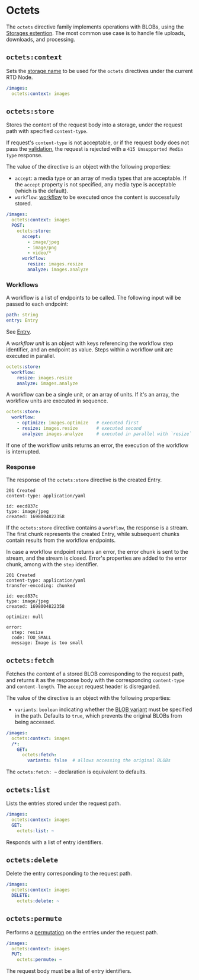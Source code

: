 # Octets

The `octets` directive family implements operations with BLOBs, using
the [Storages extention](/extensions/storages).
The most common use case is to handle file uploads, downloads, and processing.

## `octets:context`

Sets the [storage name](/extensions/storages/readme.md#annotation) to be used for the `octets`
directives under the current RTD Node.

```yaml
/images:
  octets:context: images
```

## `octets:store`

Stores the content of the request body into a storage, under the request path with
specified `content-type`.

If request's `content-type` is not acceptable, or if the request body does not pass
the [validation](/extensions/storages/readme.md#async-putpath-string-stream-readable-type-string-maybeentry),
the request is rejected with a `415 Unsupported Media Type` response.

The value of the directive is an object with the following properties:

- `accept`: a media type or an array of media types that are acceptable.
  If the `accept` property is not specified, any media type is acceptable (which is the default).
- `workflow`: [workflow](#workflows) to be executed once the content is successfully stored.

```yaml
/images:
  octets:context: images
  POST:
    octets:store:
      accept:
        - image/jpeg
        - image/png
        - video/*
      workflow:
        resize: images.resize
        analyze: images.analyze
```

### Workflows

A workflow is a list of endpoints to be called.
The following input will be passed to each endpoint:

```yaml
path: string
entry: Entry
```

See [Entry](/extensions/storages/readme.md#entry).

A _workflow unit_ is an object with keys referencing the workflow step identifier, and an endpoint
as value.
Steps within a workflow unit are executed in parallel.

```yaml
octets:store:
  workflow:
    resize: images.resize
    analyze: images.analyze
```

A workflow can be a single unit, or an array of units.
If it's an array, the workflow units are executed in sequence.

```yaml
octets:store:
  workflow:
    - optimize: images.optimize   # executed first
    - resize: images.resize       # executed second
      analyze: images.analyze     # executed in parallel with `resize`
```

If one of the workflow units returns an error, the execution of the workflow is interrupted.

### Response

The response of the `octets:store` directive is the created Entry.

```
201 Created
content-type: application/yaml

id: eecd837c
type: image/jpeg
created: 1698004822358
```

If the `octets:store` directive contains a `workflow`, the response is a stream.
The first chunk represents the created Entry,
while subsequent chunks contain results from the workflow endpoints.

In case a workflow endpoint returns an error, the error chunk is sent to the stream, and the stream
is closed.
Error's properties are added to the error chunk, among with the `step` identifier.

```
201 Created
content-type: application/yaml
transfer-encoding: chunked

id: eecd837c
type: image/jpeg
created: 1698004822358

optimize: null

error:
  step: resize
  code: TOO_SMALL
  message: Image is too small
```

## `octets:fetch`

Fetches the content of a stored BLOB corresponding to the request path, and returns it as the
response body with the corresponding `content-type` and `content-length`.
The `accept` request header is disregarded.

The value of the directive is an object with the following properties:

- `variants`: `boolean` indicating whether the
  [BLOB variant](/extensions/storages/readme.md#async-fetchpath-string-maybereadable) must be
  specified in the path.
  Defaults to `true`, which prevents the original BLOBs from being accessed.

```yaml
/images:
  octets:context: images
  /*:
    GET:
      octets:fetch:
        variants: false  # allows accessing the original BLOBs
```

The `octets:fetch: ~` declaration is equivalent to defaults.

## `octets:list`

Lists the entries stored under the request path.

```yaml
/images:
  octets:context: images
  GET:
    octets:list: ~
```

Responds with a list of entry identifiers.

## `octets:delete`

Delete the entry corresponding to the request path.

```yaml
/images:
  octets:context: images
  DELETE:
    octets:delete: ~
```

## `octets:permute`

Performs
a [permutation](/extensions/storages/readme.md#async-permutepath-string-ids-string-maybevoid) on the
entries
under the request path.

```yaml
/images:
  octets:context: images
  PUT:
    octets:permute: ~
```

The request body must be a list of entry identifiers.
